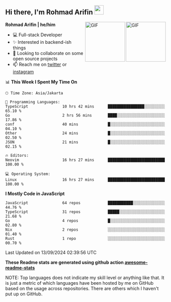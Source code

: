 ## Hi there, I'm Rohmad Arifin <img src="https://github.com/TheDudeThatCode/TheDudeThatCode/blob/master/Assets/Hi.gif" width="29px">

<img align="right" alt="GIF" height="125px" src="https://i.giphy.com/media/LMt9638dO8dftAjtco/200.webp" />
<img align="right" alt="GIF" height="125px" src="https://media3.giphy.com/media/ln7z2eWriiQAllfVcn/200w.webp" />

**Rohmad Arifin | he/him**

- 💻 Full-stack Developer
- ✨ Interested in backend-ish things
- 👯 Looking to collaborate on some open source projects
- 📫 Reach me on [twitter](https://twitter.com/arifinoid) or [instagram](https://instagram.com/arifinoid)

<!--
**arifinoid/arifinoid** is a ✨ _special_ ✨ repository because its `README.md` (this file) appears on your GitHub profile.

Here are some ideas to get you started:

- 🔭 I’m currently working on ...
- 🌱 I’m currently learning ...
- 👯 I’m looking to collaborate on ...
- 🤔 I’m looking for help with ...
- 💬 Ask me about ...
- 📫 How to reach me: ...
- 😄 Pronouns: ...
- ⚡ Fun fact: ...
-->

<!--START_SECTION:waka-->
📊 **This Week I Spent My Time On** 

```text
🕑︎ Time Zone: Asia/Jakarta

💬 Programming Languages: 
TypeScript               10 hrs 42 mins      ████████████████░░░░░░░░░   65.10 % 
Go                       2 hrs 56 mins       ████░░░░░░░░░░░░░░░░░░░░░   17.86 % 
conf                     40 mins             █░░░░░░░░░░░░░░░░░░░░░░░░   04.10 % 
Other                    24 mins             █░░░░░░░░░░░░░░░░░░░░░░░░   02.50 % 
JSON                     21 mins             █░░░░░░░░░░░░░░░░░░░░░░░░   02.15 % 

🔥 Editors: 
Neovim                   16 hrs 27 mins      █████████████████████████   100.00 % 

💻 Operating System: 
Linux                    16 hrs 27 mins      █████████████████████████   100.00 % 
```

**I Mostly Code in JavaScript** 

```text
JavaScript               64 repos            ███████████░░░░░░░░░░░░░░   44.76 % 
TypeScript               31 repos            █████░░░░░░░░░░░░░░░░░░░░   21.68 % 
Go                       4 repos             █░░░░░░░░░░░░░░░░░░░░░░░░   02.80 % 
Nix                      2 repos             ░░░░░░░░░░░░░░░░░░░░░░░░░   01.40 % 
Rust                     1 repo              ░░░░░░░░░░░░░░░░░░░░░░░░░   00.70 % 
```




 Last Updated on 13/09/2024 02:39:56 UTC
<!--END_SECTION:waka-->

**These Readme stats are generated using github action [awesome-readme-stats](https://github.com/anmol098/waka-readme-stats)**

NOTE: Top languages does not indicate my skill level or anything like that. It is just a metric of which languages have been hosted by me on GitHub based on the usage across repositories. There are others which I haven't put up on GitHub.

